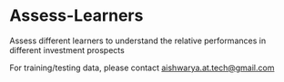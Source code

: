 # Assess-Learners
Assess different learners to understand the relative performances in different investment prospects 

For training/testing data, please contact aishwarya.at.tech@gmail.com
